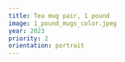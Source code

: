 ```yaml
---
title: Tea mug pair, 1 pound
image: 1_pound_mugs_color.jpeg
year: 2023
priority: 2
orientation: portrait
---
```

